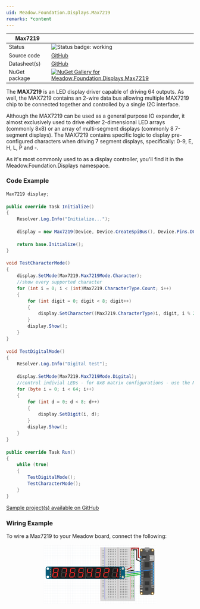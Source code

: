 ```yaml
---
uid: Meadow.Foundation.Displays.Max7219
remarks: *content
---
```


| Max7219 | |
|--------|--------|
| Status | <img src="https://img.shields.io/badge/Working-brightgreen" style="width: auto; height: -webkit-fill-available;" alt="Status badge: working" /> |
| Source code | [GitHub](https://github.com/WildernessLabs/Meadow.Foundation/tree/main/Source/Meadow.Foundation.Peripherals/Displays.Max7219) |
| Datasheet(s) | [GitHub](https://github.com/WildernessLabs/Meadow.Foundation/tree/main/Source/Meadow.Foundation.Peripherals/Displays.Max7219/Datasheet) |
| NuGet package | <a href="https://www.nuget.org/packages/Meadow.Foundation.Displays.Max7219/" target="_blank"><img src="https://img.shields.io/nuget/v/Meadow.Foundation.Displays.Max7219.svg?label=Meadow.Foundation.Displays.Max7219" alt="NuGet Gallery for Meadow.Foundation.Displays.Max7219" /></a> |

The **MAX7219** is an LED display driver capable of driving 64 outputs. As well, the MAX7219 contains an 2-wire data bus allowing multiple MAX7219 chip to be connected together and controlled by a single I2C interface.

Although the MAX7219 can be used as a general purpose IO expander, it almost exclusively used to drive either 2-dimensional LED arrays (commonly 8x8) or an array of multi-segment displays (commonly 8 7-segment displays). The MAX7219 contains specific logic to display pre-configured characters when driving 7 segment displays, specifically: 0-9, E, H, L, P and -.

As it's most commonly used to as a display controller, you'll find it in the Meadow.Foundation.Displays namespace.

### Code Example

```csharp
Max7219 display;

public override Task Initialize()
{
    Resolver.Log.Info("Initialize...");

    display = new Max7219(Device, Device.CreateSpiBus(), Device.Pins.D01, 1, Max7219.Max7219Mode.Character);

    return base.Initialize();
}

void TestCharacterMode()
{
    display.SetMode(Max7219.Max7219Mode.Character);
    //show every supported character 
    for (int i = 0; i < (int)Max7219.CharacterType.Count; i++)
    {
        for (int digit = 0; digit < 8; digit++)
        {
            display.SetCharacter((Max7219.CharacterType)i, digit, i % 2 == 0);
        }
        display.Show();
    }
}

void TestDigitalMode()
{
    Resolver.Log.Info("Digital test");

    display.SetMode(Max7219.Max7219Mode.Digital);
    //control indivial LEDs - for 8x8 matrix configurations - use the Meadow graphics library
    for (byte i = 0; i < 64; i++)
    {
        for (int d = 0; d < 8; d++)
        {
            display.SetDigit(i, d);
        }
        display.Show();
    }
}

public override Task Run()
{
    while (true)
    {
        TestDigitalMode();
        TestCharacterMode();
    }
}

```

[Sample project(s) available on GitHub](https://github.com/WildernessLabs/Meadow.Foundation/tree/main/Source/Meadow.Foundation.Peripherals/Displays.Max7219/Samples/Max7219_Sample)

### Wiring Example

To wire a Max7219 to your Meadow board, connect the following:

<img src="../../API_Assets/Meadow.Foundation.Displays.Max7219/Max7219_Fritzing.png" 
    style="width: 60%; display: block; margin-left: auto; margin-right: auto;" />
